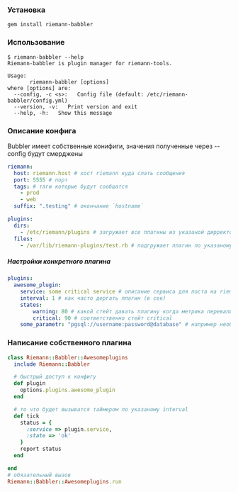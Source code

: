 ### Установка
```
gem install riemann-babbler
````

### Использование
```
$ riemann-babbler --help
Riemann-babbler is plugin manager for riemann-tools.

Usage:
       riemann-babbler [options]
where [options] are:
  --config, -c <s>:   Config file (default: /etc/riemann-babbler/config.yml)
  --version, -v:   Print version and exit
  --help, -h:   Show this message
```

### Описание конфига
Bubbler имеет собственные конифиги, значения полученные через --config будут смерджены 
```yaml
riemann:
  host: riemann.host # хост riemann куда слать сообщения
  port: 5555 # порт
  tags: # таги которые будут сообшатся
    - prod
    - web
  suffix: ".testing" # окончание `hostname`

plugins:
  dirs:
    - /etc/riemann/plugins # загружает все плагины из указаной дирректории
  files:
    - /var/lib/riemann-plugins/test.rb # подгружает плагин по указаному пути
```
##### Настройки конкретного плагина
```yaml
plugins:
  awesome_plugin:
  	service: some critical service # описание сервиса для поста на riemann
  	interval: 1 # как часто дергать плагин (в сек)
  	states:
  		warning: 80 # какой стейт давать плагину когда метрика перевалит за указанное значение
  		critical: 90 # соответственно стейт critical
  	some_parametr: "pgsql://username:password@database" # например необходимая настройка для плагина
```

### Написание собственного плагина
```ruby
class Riemann::Babbler::Awesomeplugins
  include Riemann::Babbler

  # быстрый доступ к конфигу
  def plugin
    options.plugins.awesome_plugin
  end

  # то что будет вызыватся таймером по указаному interval
  def tick
    status = {
      :service => plugin.service,
      :state => 'ok'
    }
    report status
  end

end
# обязательный вызов
Riemann::Babbler::Awesomeplugins.run
```
